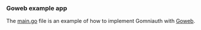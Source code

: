 ### Goweb example app

The [main.go](https://github.com/outrightmental/go-omniauth/blob/master/example/goweb/main.go) file is an example of how to implement Gomniauth with [Goweb](http://github.com/stretchr/goweb).